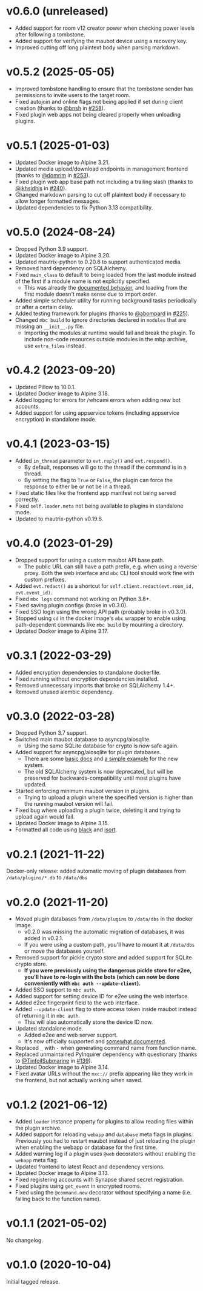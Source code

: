 # v0.6.0 (unreleased)

* Added support for room v12 creator power when checking power levels after
  following a tombstone.
* Added support for verifying the maubot device using a recovery key.
* Improved cutting off long plaintext body when parsing markdown.

# v0.5.2 (2025-05-05)

* Improved tombstone handling to ensure that the tombstone sender has
  permissions to invite users to the target room.
* Fixed autojoin and online flags not being applied if set during client
  creation (thanks to [@bnsh] in [#258]).
* Fixed plugin web apps not being cleared properly when unloading plugins.

[@bnsh]: https://github.com/bnsh
[#258]: https://github.com/maubot/maubot/pull/258

# v0.5.1 (2025-01-03)

* Updated Docker image to Alpine 3.21.
* Updated media upload/download endpoints in management frontend
  (thanks to [@domrim] in [#253]).
* Fixed plugin web app base path not including a trailing slash
  (thanks to [@jkhsjdhjs] in [#240]).
* Changed markdown parsing to cut off plaintext body if necessary to allow
  longer formatted messages.
* Updated dependencies to fix Python 3.13 compatibility.

[@domrim]: https://github.com/domrim
[@jkhsjdhjs]: https://github.com/jkhsjdhjs
[#253]: https://github.com/maubot/maubot/pull/253
[#240]: https://github.com/maubot/maubot/pull/240

# v0.5.0 (2024-08-24)

* Dropped Python 3.9 support.
* Updated Docker image to Alpine 3.20.
* Updated mautrix-python to 0.20.6 to support authenticated media.
* Removed hard dependency on SQLAlchemy.
* Fixed `main_class` to default to being loaded from the last module instead of
  the first if a module name is not explicitly specified.
  * This was already the [documented behavior](https://docs.mau.fi/maubot/dev/reference/plugin-metadata.html),
    and loading from the first module doesn't make sense due to import order.
* Added simple scheduler utility for running background tasks periodically or
  after a certain delay.
* Added testing framework for plugins (thanks to [@abompard] in [#225]).
* Changed `mbc build` to ignore directories declared in `modules` that are
  missing an `__init__.py` file.
  * Importing the modules at runtime would fail and break the plugin.
    To include non-code resources outside modules in the mbp archive,
    use `extra_files` instead.

[#225]: https://github.com/maubot/maubot/issues/225
[@abompard]: https://github.com/abompard

# v0.4.2 (2023-09-20)

* Updated Pillow to 10.0.1.
* Updated Docker image to Alpine 3.18.
* Added logging for errors for /whoami errors when adding new bot accounts.
* Added support for using appservice tokens (including appservice encryption)
  in standalone mode.

# v0.4.1 (2023-03-15)

* Added `in_thread` parameter to `evt.reply()` and `evt.respond()`.
  * By default, responses will go to the thread if the command is in a thread.
  * By setting the flag to `True` or `False`, the plugin can force the response
    to either be or not be in a thread.
* Fixed static files like the frontend app manifest not being served correctly.
* Fixed `self.loader.meta` not being available to plugins in standalone mode.
* Updated to mautrix-python v0.19.6.

# v0.4.0 (2023-01-29)

* Dropped support for using a custom maubot API base path.
  * The public URL can still have a path prefix, e.g. when using a reverse
    proxy. Both the web interface and `mbc` CLI tool should work fine with
    custom prefixes.
* Added `evt.redact()` as a shortcut for `self.client.redact(evt.room_id, evt.event_id)`.
* Fixed `mbc logs` command not working on Python 3.8+.
* Fixed saving plugin configs (broke in v0.3.0).
* Fixed SSO login using the wrong API path (probably broke in v0.3.0).
* Stopped using `cd` in the docker image's `mbc` wrapper to enable using
  path-dependent commands like `mbc build` by mounting a directory.
* Updated Docker image to Alpine 3.17.

# v0.3.1 (2022-03-29)

* Added encryption dependencies to standalone dockerfile.
* Fixed running without encryption dependencies installed.
* Removed unnecessary imports that broke on SQLAlchemy 1.4+.
* Removed unused alembic dependency.

# v0.3.0 (2022-03-28)

* Dropped Python 3.7 support.
* Switched main maubot database to asyncpg/aiosqlite.
  * Using the same SQLite database for crypto is now safe again.
* Added support for asyncpg/aiosqlite for plugin databases.
  * There are some [basic docs](https://docs.mau.fi/maubot/dev/database/index.html)
    and [a simple example](./examples/database) for the new system.
  * The old SQLAlchemy system is now deprecated, but will be preserved for
    backwards-compatibility until most plugins have updated.
* Started enforcing minimum maubot version in plugins.
  * Trying to upload a plugin where the specified version is higher than the
    running maubot version will fail.
* Fixed bug where uploading a plugin twice, deleting it and trying to upload
  again would fail.
* Updated Docker image to Alpine 3.15.
* Formatted all code using [black](https://github.com/psf/black)
  and [isort](https://github.com/PyCQA/isort).

# v0.2.1 (2021-11-22)

Docker-only release: added automatic moving of plugin databases from
`/data/plugins/*.db` to `/data/dbs`

# v0.2.0 (2021-11-20)

* Moved plugin databases from `/data/plugins` to `/data/dbs` in the docker image.
  * v0.2.0 was missing the automatic migration of databases, it was added in v0.2.1.
  * If you were using a custom path, you'll have to mount it at `/data/dbs` or
    move the databases yourself.
* Removed support for pickle crypto store and added support for SQLite crypto store.
  * **If you were previously using the dangerous pickle store for e2ee, you'll
    have to re-login with the bots (which can now be done conveniently with
    `mbc auth --update-client`).**
* Added SSO support to `mbc auth`.
* Added support for setting device ID for e2ee using the web interface.
* Added e2ee fingerprint field to the web interface.
* Added `--update-client` flag to store access token inside maubot instead of
  returning it in `mbc auth`.
  * This will also automatically store the device ID now.
* Updated standalone mode.
  * Added e2ee and web server support.
  * It's now officially supported and [somewhat documented](https://docs.mau.fi/maubot/usage/standalone.html).
* Replaced `_` with `-` when generating command name from function name.
* Replaced unmaintained PyInquirer dependency with questionary
  (thanks to [@TinfoilSubmarine] in [#139]).
* Updated Docker image to Alpine 3.14.
* Fixed avatar URLs without the `mxc://` prefix appearing like they work in the
  frontend, but not actually working when saved.

[@TinfoilSubmarine]: https://github.com/TinfoilSubmarine
[#139]: https://github.com/maubot/maubot/pull/139

# v0.1.2 (2021-06-12)

* Added `loader` instance property for plugins to allow reading files within
  the plugin archive.
* Added support for reloading `webapp` and `database` meta flags in plugins.
  Previously you had to restart maubot instead of just reloading the plugin
  when enabling the webapp or database for the first time.
* Added warning log if a plugin uses `@web` decorators without enabling the
  `webapp` meta flag.
* Updated frontend to latest React and dependency versions.
* Updated Docker image to Alpine 3.13.
* Fixed registering accounts with Synapse shared secret registration.
* Fixed plugins using `get_event` in encrypted rooms.
* Fixed using the `@command.new` decorator without specifying a name
  (i.e. falling back to the function name).

# v0.1.1 (2021-05-02)

No changelog.

# v0.1.0 (2020-10-04)

Initial tagged release.
